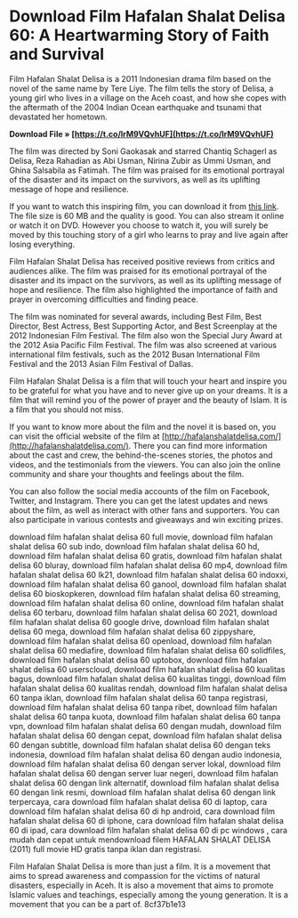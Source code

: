 
 
# Download Film Hafalan Shalat Delisa 60: A Heartwarming Story of Faith and Survival
 
Film Hafalan Shalat Delisa is a 2011 Indonesian drama film based on the novel of the same name by Tere Liye. The film tells the story of Delisa, a young girl who lives in a village on the Aceh coast, and how she copes with the aftermath of the 2004 Indian Ocean earthquake and tsunami that devastated her hometown.
 
**Download File » [https://t.co/lrM9VQvhUF](https://t.co/lrM9VQvhUF)**


 
The film was directed by Soni Gaokasak and starred Chantiq Schagerl as Delisa, Reza Rahadian as Abi Usman, Nirina Zubir as Ummi Usman, and Ghina Salsabila as Fatimah. The film was praised for its emotional portrayal of the disaster and its impact on the survivors, as well as its uplifting message of hope and resilience.
 
If you want to watch this inspiring film, you can download it from [this link](https://archive.org/details/HafalanShalatDelisa2011). The file size is 60 MB and the quality is good. You can also stream it online or watch it on DVD. However you choose to watch it, you will surely be moved by this touching story of a girl who learns to pray and live again after losing everything.
  
Film Hafalan Shalat Delisa has received positive reviews from critics and audiences alike. The film was praised for its emotional portrayal of the disaster and its impact on the survivors, as well as its uplifting message of hope and resilience. The film also highlighted the importance of faith and prayer in overcoming difficulties and finding peace.
 
The film was nominated for several awards, including Best Film, Best Director, Best Actress, Best Supporting Actor, and Best Screenplay at the 2012 Indonesian Film Festival. The film also won the Special Jury Award at the 2012 Asia Pacific Film Festival. The film was also screened at various international film festivals, such as the 2012 Busan International Film Festival and the 2013 Asian Film Festival of Dallas.
 
Film Hafalan Shalat Delisa is a film that will touch your heart and inspire you to be grateful for what you have and to never give up on your dreams. It is a film that will remind you of the power of prayer and the beauty of Islam. It is a film that you should not miss.
  
If you want to know more about the film and the novel it is based on, you can visit the official website of the film at [http://hafalanshalatdelisa.com/](http://hafalanshalatdelisa.com/). There you can find more information about the cast and crew, the behind-the-scenes stories, the photos and videos, and the testimonials from the viewers. You can also join the online community and share your thoughts and feelings about the film.
 
You can also follow the social media accounts of the film on Facebook, Twitter, and Instagram. There you can get the latest updates and news about the film, as well as interact with other fans and supporters. You can also participate in various contests and giveaways and win exciting prizes.
 
download film hafalan shalat delisa 60 full movie,  download film hafalan shalat delisa 60 sub indo,  download film hafalan shalat delisa 60 hd,  download film hafalan shalat delisa 60 gratis,  download film hafalan shalat delisa 60 bluray,  download film hafalan shalat delisa 60 mp4,  download film hafalan shalat delisa 60 lk21,  download film hafalan shalat delisa 60 indoxxi,  download film hafalan shalat delisa 60 ganool,  download film hafalan shalat delisa 60 bioskopkeren,  download film hafalan shalat delisa 60 streaming,  download film hafalan shalat delisa 60 online,  download film hafalan shalat delisa 60 terbaru,  download film hafalan shalat delisa 60 2021,  download film hafalan shalat delisa 60 google drive,  download film hafalan shalat delisa 60 mega,  download film hafalan shalat delisa 60 zippyshare,  download film hafalan shalat delisa 60 openload,  download film hafalan shalat delisa 60 mediafire,  download film hafalan shalat delisa 60 solidfiles,  download film hafalan shalat delisa 60 uptobox,  download film hafalan shalat delisa 60 userscloud,  download film hafalan shalat delisa 60 kualitas bagus,  download film hafalan shalat delisa 60 kualitas tinggi,  download film hafalan shalat delisa 60 kualitas rendah,  download film hafalan shalat delisa 60 tanpa iklan,  download film hafalan shalat delisa 60 tanpa registrasi,  download film hafalan shalat delisa 60 tanpa ribet,  download film hafalan shalat delisa 60 tanpa kuota,  download film hafalan shalat delisa 60 tanpa vpn,  download film hafalan shalat delisa 60 dengan mudah,  download film hafalan shalat delisa 60 dengan cepat,  download film hafalan shalat delisa 60 dengan subtitle,  download film hafalan shalat delisa 60 dengan teks indonesia,  download film hafalan shalat delisa 60 dengan audio indonesia,  download film hafalan shalat delisa 60 dengan server lokal,  download film hafalan shalat delisa 60 dengan server luar negeri,  download film hafalan shalat delisa 60 dengan link alternatif,  download film hafalan shalat delisa 60 dengan link resmi,  download film hafalan shalat delisa 60 dengan link terpercaya,  cara download film hafalan shalat delisa 60 di laptop,  cara download film hafalan shalat delisa 60 di hp android,  cara download film hafalan shalat delisa 60 di iphone,  cara download film hafalan shalat delisa 60 di ipad,  cara download film hafalan shalat delisa 60 di pc windows ,  cara mudah dan cepat untuk mendownload filem HAFALAN SHALAT DELISA (2011) full movie HD gratis tanpa iklan dan registrasi.
 
Film Hafalan Shalat Delisa is more than just a film. It is a movement that aims to spread awareness and compassion for the victims of natural disasters, especially in Aceh. It is also a movement that aims to promote Islamic values and teachings, especially among the young generation. It is a movement that you can be a part of.
 8cf37b1e13
 
